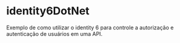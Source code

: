 # identity6DotNet
Exemplo de como utilizar o identity 6 para controle a autorização e autenticação de usuários em uma API.
